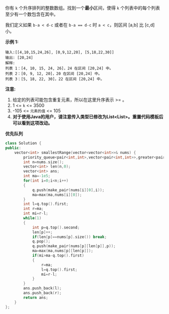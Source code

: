 你有 `k` 个升序排列的整数数组。找到一个**最小**区间，使得 `k` 个列表中的每个列表至少有一个数包含在其中。

我们定义如果 `b-a < d-c` 或者在 `b-a == d-c` 时 `a < c`，则区间 [a,b] 比 [c,d] 小。

**示例 1:**

```
输入:[[4,10,15,24,26], [0,9,12,20], [5,18,22,30]]
输出: [20,24]
解释: 
列表 1：[4, 10, 15, 24, 26]，24 在区间 [20,24] 中。
列表 2：[0, 9, 12, 20]，20 在区间 [20,24] 中。
列表 3：[5, 18, 22, 30]，22 在区间 [20,24] 中。
```

**注意:**

1. 给定的列表可能包含重复元素，所以在这里升序表示 >= 。
2. 1 <= `k` <= 3500
3. -105 <= `元素的值` <= 105
4. **对于使用Java的用户，请注意传入类型已修改为List<List<Integer>>。重置代码模板后可以看到这项改动。**



**优先队列**

```c++
class Solution {
public:
    vector<int> smallestRange(vector<vector<int>>& nums) {
        priority_queue<pair<int,int>,vector<pair<int,int>>,greater<pair<int,int>>> q;
        int n=nums.size();
        vector<int> len(n,0);
        vector<int> ans;
        int ma=-1e5;
        for(int i=0;i<n;i++)
        {
            q.push(make_pair(nums[i][0],i));
            ma=max(ma,nums[i][0]);
        }
        int l=q.top().first;
        int r=ma;
        int mi=r-l;
        while(1)
        {
            int p=q.top().second;
            len[p]++;
            if(len[p]==nums[p].size()) break;
            q.pop();
            q.push(make_pair(nums[p][len[p]],p));
            ma=max(ma,nums[p][len[p]]);
            if(mi>ma-q.top().first)
            {
                r=ma;
                l=q.top().first;
                mi=r-l;
            }
        }
        ans.push_back(l);
        ans.push_back(r);
        return ans;
    }
};
```

